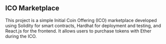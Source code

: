 ## ICO Marketplace
This project is a simple Initial Coin Offering (ICO) marketplace developed using Solidity for smart contracts, Hardhat for deployment and testing, and React.js for the frontend. It allows users to purchase tokens with Ether during the ICO.
